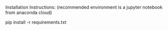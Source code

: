 Installation Instructions:
(recommended environment is a jupyter notebook from anaconda cloud)

pip install -r requirements.txt
